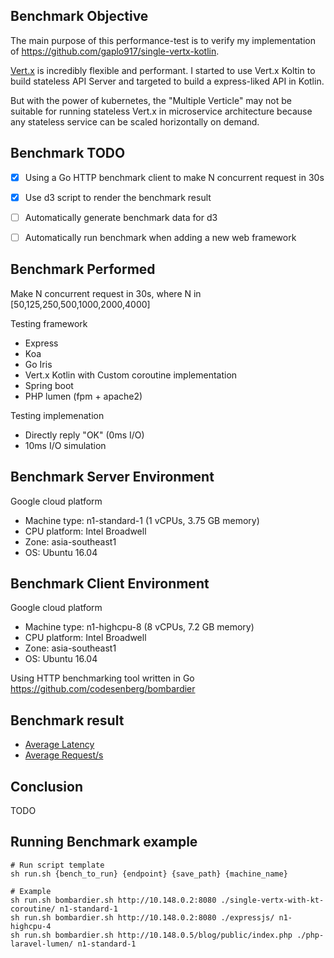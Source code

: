 ## Benchmark Objective
The main purpose of this performance-test is to verify my implementation of https://github.com/gaplo917/single-vertx-kotlin.

[Vert.x](http://vertx.io/) is incredibly flexible and performant. I started to use
Vert.x Koltin to build stateless API Server and targeted to build a express-liked API in Kotlin.

But with the power of kubernetes, the "Multiple Verticle" may not be suitable for running stateless
Vert.x in microservice architecture because any stateless service can be scaled horizontally on demand.

## Benchmark TODO
* [x] Using a Go HTTP benchmark client to make N concurrent request in 30s
* [x] Use d3 script to render the benchmark result
* [ ] Automatically generate benchmark data for d3
* [ ] Automatically run benchmark when adding a new web framework  


## Benchmark Performed
Make N concurrent request in 30s, where N in [50,125,250,500,1000,2000,4000]

Testing framework
* Express 
* Koa
* Go Iris
* Vert.x Kotlin with Custom coroutine implementation
* Spring boot
* PHP lumen (fpm + apache2)

Testing implemenation
* Directly reply "OK" (0ms I/O)
* 10ms I/O simulation

## Benchmark Server Environment
Google cloud platform
* Machine type: n1-standard-1 (1 vCPUs, 3.75 GB memory)
* CPU platform: Intel Broadwell
* Zone: asia-southeast1
* OS: Ubuntu 16.04


## Benchmark Client Environment
Google cloud platform
* Machine type: n1-highcpu-8 (8 vCPUs, 7.2 GB memory)
* CPU platform: Intel Broadwell
* Zone: asia-southeast1
* OS: Ubuntu 16.04

Using HTTP benchmarking tool written in Go
https://github.com/codesenberg/bombardier

## Benchmark result
* [Average Latency](https://rawgit.com/gaplo917/web-framework-benchmark/master/charting/latency/index.html)
* [Average Request/s](https://rawgit.com/gaplo917/web-framework-benchmark/master/charting/rps/index.html)

## Conclusion
TODO


## Running Benchmark example
```
# Run script template
sh run.sh {bench_to_run} {endpoint} {save_path} {machine_name}

# Example
sh run.sh bombardier.sh http://10.148.0.2:8080 ./single-vertx-with-kt-coroutine/ n1-standard-1
sh run.sh bombardier.sh http://10.148.0.2:8080 ./expressjs/ n1-highcpu-4
sh run.sh bombardier.sh http://10.148.0.5/blog/public/index.php ./php-laravel-lumen/ n1-standard-1
```
